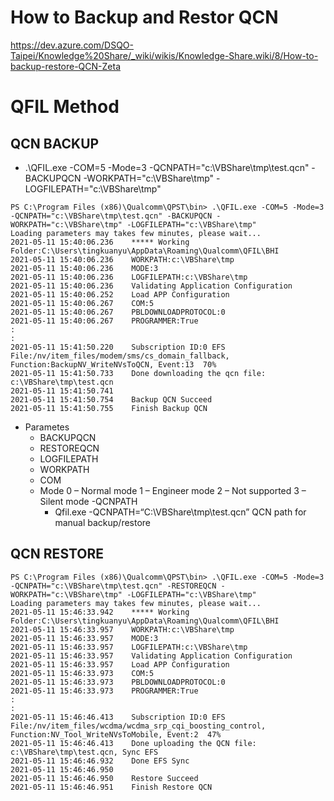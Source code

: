 # How to Backup and Restor QCN
https://dev.azure.com/DSQO-Taipei/Knowledge%20Share/_wiki/wikis/Knowledge-Share.wiki/8/How-to-backup-restore-QCN-Zeta

# QFIL Method
## QCN BACKUP
- .\QFIL.exe -COM=5 -Mode=3 -QCNPATH="c:\VBShare\tmp\test.qcn" -BACKUPQCN -WORKPATH="c:\VBShare\tmp" -LOGFILEPATH="c:\VBShare\tmp"
```
PS C:\Program Files (x86)\Qualcomm\QPST\bin> .\QFIL.exe -COM=5 -Mode=3 -QCNPATH="c:\VBShare\tmp\test.qcn" -BACKUPQCN -WORKPATH="c:\VBShare\tmp" -LOGFILEPATH="c:\VBShare\tmp"
Loading parameters may takes few minutes, please wait...
2021-05-11 15:40:06.236    ***** Working Folder:C:\Users\tingkuanyu\AppData\Roaming\Qualcomm\QFIL\BHI
2021-05-11 15:40:06.236    WORKPATH:c:\VBShare\tmp
2021-05-11 15:40:06.236    MODE:3
2021-05-11 15:40:06.236    LOGFILEPATH:c:\VBShare\tmp
2021-05-11 15:40:06.236    Validating Application Configuration
2021-05-11 15:40:06.252    Load APP Configuration
2021-05-11 15:40:06.267    COM:5
2021-05-11 15:40:06.267    PBLDOWNLOADPROTOCOL:0
2021-05-11 15:40:06.267    PROGRAMMER:True
:
:
2021-05-11 15:41:50.220    Subscription ID:0 EFS File:/nv/item_files/modem/sms/cs_domain_fallback, Function:BackupNV_WriteNVsToQCN, Event:13  70%
2021-05-11 15:41:50.733    Done downloading the qcn file: c:\VBShare\tmp\test.qcn
2021-05-11 15:41:50.741
2021-05-11 15:41:50.754    Backup QCN Succeed
2021-05-11 15:41:50.755    Finish Backup QCN

```
  - Parametes
    - BACKUPQCN
    - RESTOREQCN
    - LOGFILEPATH
    - WORKPATH
    - COM
    - Mode
       0 – Normal mode
       1 – Engineer mode
       2 – Not supported
       3 – Silent mode
    -QCNPATH
       - Qfil.exe -QCNPATH=“C:\VBShare\tmp\test.qcn” QCN path for manual backup/restore

## QCN RESTORE
```
PS C:\Program Files (x86)\Qualcomm\QPST\bin> .\QFIL.exe -COM=5 -Mode=3 -QCNPATH="c:\VBShare\tmp\test.qcn" -RESTOREQCN -WORKPATH="c:\VBShare\tmp" -LOGFILEPATH="c:\VBShare\tmp"
Loading parameters may takes few minutes, please wait...
2021-05-11 15:46:33.942    ***** Working Folder:C:\Users\tingkuanyu\AppData\Roaming\Qualcomm\QFIL\BHI
2021-05-11 15:46:33.957    WORKPATH:c:\VBShare\tmp
2021-05-11 15:46:33.957    MODE:3
2021-05-11 15:46:33.957    LOGFILEPATH:c:\VBShare\tmp
2021-05-11 15:46:33.957    Validating Application Configuration
2021-05-11 15:46:33.957    Load APP Configuration
2021-05-11 15:46:33.973    COM:5
2021-05-11 15:46:33.973    PBLDOWNLOADPROTOCOL:0
2021-05-11 15:46:33.973    PROGRAMMER:True
:
:
2021-05-11 15:46:46.413    Subscription ID:0 EFS File:/nv/item_files/wcdma/wcdma_srp_cqi_boosting_control, Function:NV_Tool_WriteNVsToMobile, Event:2  47%
2021-05-11 15:46:46.413    Done uploading the QCN file: c:\VBShare\tmp\test.qcn, Sync EFS
2021-05-11 15:46:46.932    Done EFS Sync
2021-05-11 15:46:46.950
2021-05-11 15:46:46.950    Restore Succeed
2021-05-11 15:46:46.951    Finish Restore QCN
```

